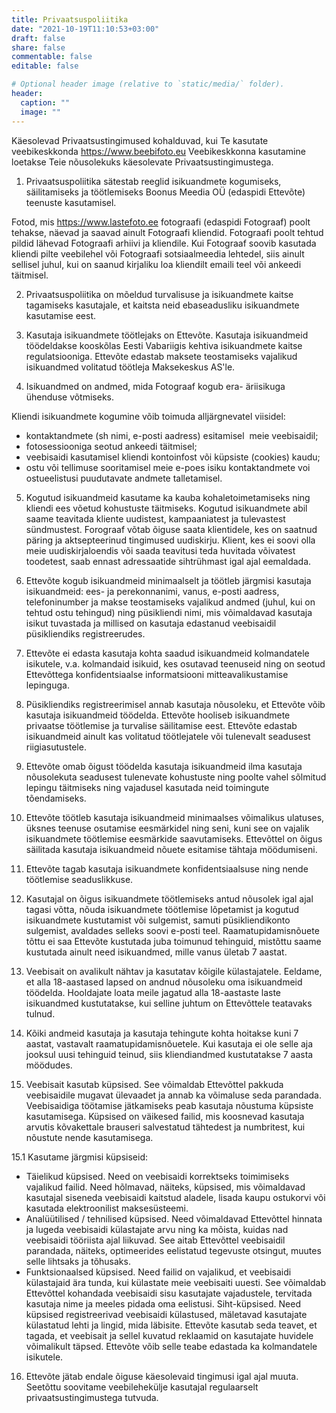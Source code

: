 ```yaml
---
title: Privaatsuspoliitika
date: "2021-10-19T11:10:53+03:00"
draft: false
share: false
commentable: false
editable: false

# Optional header image (relative to `static/media/` folder).
header:
  caption: ""
  image: ""
---
```

Käesolevad Privaatsustingimused kohalduvad, kui Te kasutate veebikeskkonda https://www.beebifoto.eu Veebikeskkonna kasutamine loetakse Teie nõusolekuks käesolevate Privaatsustingimustega.

1. Privaatsuspoliitika sätestab reeglid isikuandmete kogumiseks, säilitamiseks ja töötlemiseks Boonus Meedia OÜ (edaspidi Ettevõte) teenuste kasutamisel.

Fotod, mis https://www.lastefoto.ee fotograafi (edaspidi Fotograaf) poolt tehakse, näevad ja saavad ainult Fotograafi kliendid. Fotograafi poolt tehtud pildid lähevad Fotograafi arhiivi ja kliendile.
Kui Fotograaf soovib kasutada kliendi pilte veebilehel või Fotograafi sotsiaalmeedia lehtedel, siis ainult sellisel juhul, kui on saanud kirjaliku loa kliendilt emaili teel või ankeedi täitmisel.

2. Privaatsuspoliitika on mõeldud turvalisuse ja isikuandmete kaitse tagamiseks kasutajale, et kaitsta neid ebaseadusliku isikuandmete kasutamise eest.

3. Kasutaja isikuandmete töötlejaks on Ettevõte. Kasutaja isikuandmeid töödeldakse kooskõlas Eesti Vabariigis kehtiva isikuandmete kaitse regulatsiooniga. Ettevõte edastab maksete teostamiseks vajalikud isikuandmed volitatud töötleja Maksekeskus AS'le.

4. Isikuandmed on andmed, mida Fotograaf kogub era- äriisikuga ühenduse võtmiseks.

Kliendi isikuandmete kogumine võib toimuda alljärgnevatel viisidel:

- kontaktandmete (sh nimi, e-posti aadress) esitamisel  meie veebisaidil;
- fotosessiooniga seotud ankeedi täitmisel;
- veebisaidi kasutamisel kliendi kontoinfost või küpsiste (cookies) kaudu;
- ostu või tellimuse sooritamisel meie e-poes isiku kontaktandmete voi ostueelistusi puudutavate andmete talletamisel.

5. Kogutud isikuandmeid kasutame ka kauba kohaletoimetamiseks ning kliendi ees võetud kohustuste täitmiseks.
Kogutud isikuandmete abil saame teavitada kliente uudistest, kampaaniatest ja tulevastest sündmustest. Forograaf võtab õiguse saata klientidele, kes on saatnud päring ja aktsepteerinud tingimused uudiskirju. Klient, kes ei soovi olla meie uudiskirjaloendis või saada teavitusi teda huvitada võivatest toodetest, saab ennast adressaatide sihtrühmast igal ajal eemaldada.

6. Ettevõte kogub isikuandmeid minimaalselt ja töötleb järgmisi kasutaja isikuandmeid: ees- ja perekonnanimi, vanus, e-posti aadress, telefoninumber ja makse teostamiseks vajalikud andmed (juhul, kui on tehtud ostu tehingud) ning püsikliendi nimi, mis võimaldavad kasutaja isikut tuvastada ja millised on kasutaja edastanud veebisaidil püsikliendiks registreerudes.

7. Ettevõte ei edasta kasutaja kohta saadud isikuandmeid kolmandatele isikutele, v.a. kolmandaid isikuid, kes osutavad teenuseid ning on seotud Ettevõttega konfidentsiaalse informatsiooni mitteavalikustamise lepinguga.

8. Püsikliendiks registreerimisel annab kasutaja nõusoleku, et Ettevõte võib kasutaja isikuandmeid töödelda. Ettevõte hooliseb isikuandmete privaatse töötlemise ja turvalise säilitamise eest. Ettevõte edastab isikuandmeid ainult kas volitatud töötlejatele või tulenevalt seadusest riigiasutustele.

9. Ettevõte omab õigust töödelda kasutaja isikuandmeid ilma kasutaja nõusolekuta seadusest tulenevate kohustuste ning poolte vahel sõlmitud lepingu täitmiseks ning vajadusel kasutada neid toimingute tõendamiseks.

10. Ettevõte töötleb kasutaja isikuandmeid minimaalses võimalikus ulatuses, üksnes teenuse osutamise eesmärkidel ning seni, kuni see on vajalik isikuandmete töötlemise eesmärkide saavutamiseks. Ettevõttel on õigus säilitada kasutaja isikuandmeid nõuete esitamise tähtaja möödumiseni.

11. Ettevõte tagab kasutaja isikuandmete konfidentsiaalsuse ning nende töötlemise seaduslikkuse.

12. Kasutajal on õigus isikuandmete töötlemiseks antud nõusolek igal ajal tagasi võtta, nõuda isikuandmete töötlemise lõpetamist ja kogutud isikuandmete kustutamist või sulgemist, samuti püsikliendikonto sulgemist, avaldades selleks soovi e-posti teel. Raamatupidamisnõuete tõttu ei saa Ettevõte kustutada juba toimunud tehinguid, mistõttu saame kustutada ainult need isikuandmed, mille vanus ületab 7 aastat.

13. Veebisait on avalikult nähtav ja kasutatav kõigile külastajatele. Eeldame, et alla 18-aastased lapsed on andnud nõusoleku oma isikuandmeid töödelda. Hooldajate loata meile jagatud alla 18-aastaste laste isikuandmed kustutatakse, kui selline juhtum on Ettevõttele teatavaks tulnud.

14. Kõiki andmeid kasutaja ja kasutaja tehingute kohta hoitakse kuni 7 aastat, vastavalt raamatupidamisnõuetele. Kui kasutaja ei ole selle aja jooksul uusi tehinguid teinud, siis kliendiandmed kustutatakse 7 aasta möödudes.

15. Veebisait kasutab küpsised. See võimaldab Ettevõttel pakkuda veebisaidile mugavat ülevaadet ja annab ka võimaluse seda parandada. Veebisaidiga töötamise jätkamiseks peab kasutaja nõustuma küpsiste kasutamisega.
Küpsised on väikesed failid, mis koosnevad kasutaja arvutis kõvakettale brauseri salvestatud tähtedest ja numbritest, kui nõustute nende kasutamisega.

15.1 Kasutame järgmisi küpsiseid:
- Täielikud küpsised. Need on veebisaidi korrektseks toimimiseks vajalikud failid. Need hõlmavad, näiteks, küpsised, mis võimaldavad kasutajal siseneda veebisaidi kaitstud aladele, lisada kaupu ostukorvi või kasutada elektroonilist maksesüsteemi.
- Analüütilised / tehnilised küpsised. Need võimaldavad Ettevõttel hinnata ja lugeda veebisaidi külastajate arvu ning ka mõista, kuidas nad veebisaidi tööriista ajal liikuvad. See aitab Ettevõttel veebisaidil parandada, näiteks, optimeerides eelistatud tegevuste otsingut, muutes selle lihtsaks ja tõhusaks.
- Funktsionaalsed küpsised. Need failid on vajalikud, et veebisaidi külastajaid ära tunda, kui külastate meie veebisaiti uuesti. See võimaldab Ettevõttel kohandada veebisaidi sisu kasutajate vajadustele, tervitada kasutaja nime ja meeles pidada oma eelistusi.
Siht-küpsised. Need küpsised registreerivad veebisaidi külastused, mäletavad kasutajate külastatud lehti ja lingid, mida läbisite. Ettevõte kasutab seda teavet, et tagada, et veebisait ja sellel kuvatud reklaamid on kasutajate huvidele võimalikult täpsed. Ettevõte võib selle teabe edastada ka kolmandatele isikutele.

16. Ettevõte jätab endale õiguse käesolevaid tingimusi igal ajal muuta. Seetõttu soovitame veebilehekülje kasutajal regulaarselt privaatsustingimustega tutvuda.